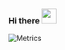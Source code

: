 ### Hi there <img src="https://media.giphy.com/media/gM5qFksULw54NMWyry/giphy.gif" height="30"/>

![Metrics](https://metrics.lecoq.io/firassziedan)

<!--
**firassziedan/firassziedan** is a ✨ _special_ ✨ repository because its `README.md` (this file) appears on your GitHub profile.

Here are some ideas to get you started:

- 🔭 I’m currently working on ...
- 🌱 I’m currently learning ...
- 👯 I’m looking to collaborate on ...
- 🤔 I’m looking for help with ...
- 💬 Ask me about ...
- 📫 How to reach me: ...
- 😄 Pronouns: ...
- ⚡ Fun fact: ...
-->
